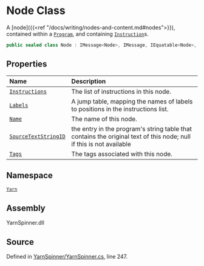 <!-- This file was generated by a tool. Do not edit this file by hand. -->

# Node Class

A [node]({{<ref "/docs/writing/nodes-and-content.md#nodes">}}), contained within a [`Program`](/api/csharp/yarn/program.md), and containing [`Instruction`](/api/csharp/yarn/instruction.md)s.


```csharp
public sealed class Node : IMessage<Node>, IMessage, IEquatable<Node>, IDeepCloneable<Node>
```



## Properties
|Name|Description|
|:---|:---|
|[`Instructions`](/api/csharp/yarn/node.instructions.md)| The list of instructions in this node. |
|[`Labels`](/api/csharp/yarn/node.labels.md)| A jump table, mapping the names of labels to positions in the instructions list. |
|[`Name`](/api/csharp/yarn/node.name.md)| The name of this node. |
|[`SourceTextStringID`](/api/csharp/yarn/node.sourcetextstringid.md)| the entry in the program's string table that contains the original text of this node; null if this is not available     |
|[`Tags`](/api/csharp/yarn/node.tags.md)| The tags associated with this node. |
## Namespace
[`Yarn`](/api/csharp/yarn/README.md)

## Assembly
YarnSpinner.dll

## Source
Defined in [YarnSpinner/YarnSpinner.cs](https://github.com/YarnSpinnerTool/YarnSpinner//blob/develop/YarnSpinner/YarnSpinner.cs#L247), line 247.

